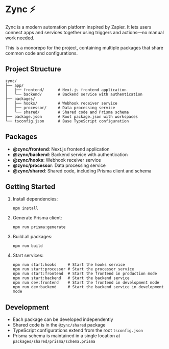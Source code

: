 # Zync ⚡

Zync is a modern automation platform inspired by Zapier. It lets users connect apps and services together using triggers and actions—no manual work needed.

This is a monorepo for the project, containing multiple packages that share common code and configurations.

## Project Structure

```
zync/
├── app/
│   ├── frontend/      # Next.js frontend application
│   └── backend/       # Backend service with authentication
├── packages/
│   ├── hooks/         # Webhook receiver service
│   ├── processor/     # Data processing service
│   └── shared/        # Shared code and Prisma schema
├── package.json       # Root package.json with workspaces
└── tsconfig.json      # Base TypeScript configuration
```

## Packages

- **@zync/frontend**: Next.js frontend application
- **@zync/backend**: Backend service with authentication
- **@zync/hooks**: Webhook receiver service
- **@zync/processor**: Data processing service
- **@zync/shared**: Shared code, including Prisma client and schema

## Getting Started

1. Install dependencies:
   ```
   npm install
   ```

2. Generate Prisma client:
   ```
   npm run prisma:generate
   ```

3. Build all packages:
   ```
   npm run build
   ```

4. Start services:
   ```
   npm run start:hooks     # Start the hooks service
   npm run start:processor # Start the processor service
   npm run start:frontend  # Start the frontend in production mode
   npm run start:backend   # Start the backend service
   npm run dev:frontend    # Start the frontend in development mode
   npm run dev:backend     # Start the backend service in development mode
   ```

## Development

- Each package can be developed independently
- Shared code is in the `@zync/shared` package
- TypeScript configurations extend from the root `tsconfig.json`
- Prisma schema is maintained in a single location at `packages/shared/prisma/schema.prisma`
